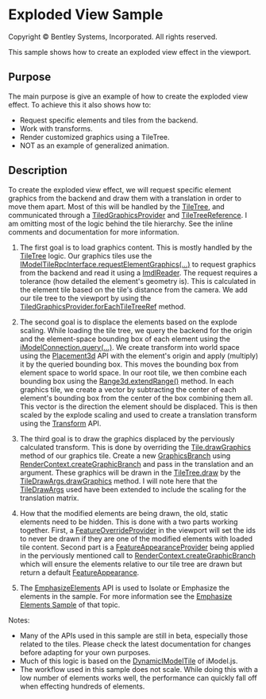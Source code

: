 # Exploded View Sample

Copyright © Bentley Systems, Incorporated. All rights reserved.

This sample shows how to create an exploded view effect in the viewport.

## Purpose

The main purpose is give an example of how to create the exploded view effect.  To achieve this it also shows how to:

* Request specific elements and tiles from the backend.
* Work with transforms.
* Render customized graphics using a TileTree.
* NOT as an example of generalized animation.

## Description

To create the exploded view effect, we will request specific element graphics from the backend and draw them with a translation in order to move them apart.  Most of this will be handled by the [TileTree](), and communicated through a [TiledGraphicsProvider]() and [TileTreeReference]().  I am omitting most of the logic behind the tile hierarchy.  See the inline comments and documentation for more information.

1. The first goal is to load graphics content.  This is mostly handled by the [TileTree]() logic. Our graphics tiles use the [IModelTileRpcInterface.requestElementGraphics(...)]() to request graphics from the backend and read it using a [ImdlReader](). The request requires a tolerance (how detailed the element's geometry is).  This is calculated in the element tile based on the tile's distance from the camera.  We add our tile tree to the viewport by using the [TiledGraphicsProvider.forEachTileTreeRef]() method.

2. The second goal is to displace the elements based on the explode scaling.  While loading the tile tree, we query the backend for the origin and the element-space bounding box of each element using the [iModelConnection.query(...)](). We create transform into world space using the [Placement3d]() API with the element's origin and apply (multiply) it by the queried bounding box.  This moves the bounding box from element space to world space.  In our root tile, we then combine each bounding box using the [Range3d.extendRange()]() method.  In each graphics tile, we create a vector by subtracting the center of each element's bounding box from the center of the box combining them all.  This vector is the direction the element should be displaced.  This is then scaled by the explode scaling and used to create a translation transform using the [Transform]() API.

3. The third goal is to draw the graphics displaced by the perviously calculated transform.  This is done by overriding the [Tile.drawGraphics]() method of our graphics tile.  Create a new [GraphicsBranch]() using [RenderContext.createGraphicBranch]() and pass in the translation and an argument.  These graphics will be drawn in the [TileTree.draw]() by the [TileDrawArgs.drawGraphics]() method. I will note here that the [TileDrawArgs]() used have been extended to include the scaling for the translation matrix.

4. How that the modified elements are being drawn, the old, static elements need to be hidden.  This is done with a two parts working together.  First, a [FeatureOverrideProvider]() in the viewport will set the ids to never be drawn if they are one of the modified elements with loaded tile content.  Second part is a [FeatureAppearanceProvider]() being applied in the perviously mentioned call to [RenderContext.createGraphicBranch]() which will ensure the elements relative to our tile tree are drawn but return a default [FeatureAppearance]().

5. The [EmphasizeElements]() API is used to Isolate or Emphasize the elements in the sample.  For more information see the [Emphasize Elements Sample](https://www.itwinjs.org/sample-showcase/?group=Viewer+Features&sample=emphasize-elements-sample) of that topic.

Notes:

* Many of the APIs used in this sample are still in beta, especially those related to the tiles.  Please check the latest documentation for changes before adapting for your own purposes.
* Much of this logic is based on the [DynamicIModelTile]() of iModel.js.
* The workflow used in this sample does not scale.  While doing this with a low number of elements works well, the performance can quickly fall off when effecting hundreds of elements.
